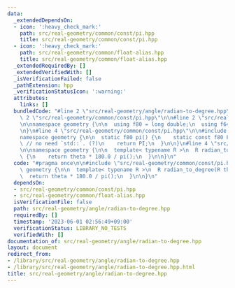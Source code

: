```yaml
---
data:
  _extendedDependsOn:
  - icon: ':heavy_check_mark:'
    path: src/real-geometry/common/const/pi.hpp
    title: src/real-geometry/common/const/pi.hpp
  - icon: ':heavy_check_mark:'
    path: src/real-geometry/common/float-alias.hpp
    title: src/real-geometry/common/float-alias.hpp
  _extendedRequiredBy: []
  _extendedVerifiedWith: []
  _isVerificationFailed: false
  _pathExtension: hpp
  _verificationStatusIcon: ':warning:'
  attributes:
    links: []
  bundledCode: "#line 2 \"src/real-geometry/angle/radian-to-degree.hpp\"\n\n#line\
    \ 2 \"src/real-geometry/common/const/pi.hpp\"\n\n#line 2 \"src/real-geometry/common/float-alias.hpp\"\
    \n\nnamespace geometry {\n\n  using f80 = long double;\n  using f64 = double;\n\
    \n}\n#line 4 \"src/real-geometry/common/const/pi.hpp\"\n\n#include <cmath>\n\n\
    namespace geometry {\n\n  static f80 pi() {\n    static const f80 PI = acosl(-1);\
    \ // no need `std::`. (?)\n    return PI;\n  }\n\n}\n#line 4 \"src/real-geometry/angle/radian-to-degree.hpp\"\
    \n\nnamespace geometry {\n\n  template< typename R >\n  R radian_to_degree(R theta)\
    \ {\n    return theta * 180.0 / pi();\n  }\n\n}\n"
  code: "#pragma once\n\n#include \"src/real-geometry/common/const/pi.hpp\"\n\nnamespace\
    \ geometry {\n\n  template< typename R >\n  R radian_to_degree(R theta) {\n  \
    \  return theta * 180.0 / pi();\n  }\n\n}\n"
  dependsOn:
  - src/real-geometry/common/const/pi.hpp
  - src/real-geometry/common/float-alias.hpp
  isVerificationFile: false
  path: src/real-geometry/angle/radian-to-degree.hpp
  requiredBy: []
  timestamp: '2023-06-01 02:56:49+09:00'
  verificationStatus: LIBRARY_NO_TESTS
  verifiedWith: []
documentation_of: src/real-geometry/angle/radian-to-degree.hpp
layout: document
redirect_from:
- /library/src/real-geometry/angle/radian-to-degree.hpp
- /library/src/real-geometry/angle/radian-to-degree.hpp.html
title: src/real-geometry/angle/radian-to-degree.hpp
---
```

